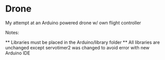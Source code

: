 # Drone
My attempt at an Arduino powered drone w/ own flight controller

Notes:

** Libraries must be placed in the Arduino/library folder
** All libraries are unchanged except servotimer2 was changed to avoid error with new Arduino IDE
